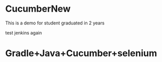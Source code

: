 # CucumberNew

This is a demo for student graduated in 2 years


test jenkins again


# Gradle+Java+Cucumber+selenium
